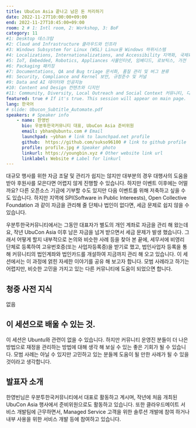 ```yaml
---
title: UbuCon Asia 끝나고 남은 돈 처리하기
date: 2022-11-27T10:00:00+09:00
end: 2022-11-27T10:45:00+09:00
room: 2 # 1: Intl room, 2: Workshop, 3: BoF
category: 11
#1: Desktop 데스크탑
#2: Cloud and Infrastructure 클라우드와 인프라
#3: Windows Subsystem for Linux (WSL) Linux용 Windows 하위시스템
#4: Localizations, Internationalizations, and Accessibility 지역화, 국제화 및 접근성
#5: IoT, Embedded, Robotics, Appliances 사물인터넷, 임베디드, 로보틱스, 가전
#6: Packaging 패키징
#7: Documentations, QA and Bug triage 문서화, 품질 관리 및 버그 분류
#8: Security, Compliance and Kernel 보안, 규정준수 및 커널
#9: Data and AI 데이터와 인공지능
#10: Content and Design 컨텐츠와 디지인
#11: Community, Diversity, Local Outreach and Social Context 커뮤니티, 다양성, 지역 사회 협력과 사회적 관점
featured: true # If it's true. This session will appear on main page.
lang: 한국어
# slide: Ubucon_Subtitle_Automate.pdf
speakers: # Speaker info
    - name: 한영빈
      bio: 우분투한국커뮤니티 대표, UbuCon Asia 준비위원
      email: ybhan@ubuntu.com # Email
      launchpad: ~ybhan # link to launchpad.net profile
      github:  https://github.com/sukso96100 # link to github profile
      profile: profile.jpg # Speaker photo
      linkurl: https://youngbin.xyz # Other website link url
      linklabel: Website # Label for linkurl
---
```


대규모 행사를 위한 자금 조달 및 관리가 쉽지는 않지만 대부분의 경우 대행사의 도움을 받아 후원사를 모은다면 어렵지 않게 진행할 수 있습니다. 
하지만 이벤트 이후에는 어떨까요? 다른 오픈소스 기금에 기부할 수도 있지만 다음 이벤트를 위해 저축하고 싶을 수도 있습니다. 하지만 지역에 SPI(Software in Public Intereests), Open Collective Foundation 과 같이 자금을 관리해 줄 단체나 법인이 없다면, 세금 문제로 쉽지 않을 수 있습니다.

우분투한국커뮤니티에서는 그동안 대표자가 별도의 개인 계좌로 자금을 관리 해 왔는데요, 작년 UbuCon Asia 이후 남은 자금을 넘겨 받으면서 세금 문제가 발생 했습니다.
그래서 어떻게 할지 내부적으로 논의와 비슷한 사례 등을 찾아 본 끝에, 세무서에 비영리 단체로 등록하여 고유번호증(또는 사업자등록증)을 받기로 했고, 법인사업자 등록을 통해 커뮤니티의 법인계좌와 법인카드를 개설하여 지금까지 관리 해 오고 있습니다.
이 세션에서는 이 과정에 얽힌 자세한 이야기를 공유 해 보고자 합니다. 모범 사례라고 하기는 어렵지만, 비슷한 고민을 가지고 있는 다른 커뮤니티에 도움이 되었으면 합니다.

## 청중 사전 지식
없음

## 이 세션으로 배울 수 있는 것.

이 세션은 Ubuntu와 관련이 없을 수 있습니다. 하지만 커뮤니티 운영진 분들이 더 나은 방법으로 재정을 관리하는 방법에 대해 생각 해 보실 수 있는 좋은 기회가 될 수 있습니다. 모범 사례는 아닐 수 있지만 고민하고 있는 분들께 도움이 될 만한 사례가 될 수 있을 것이라고 생각합니다.

## 발표자 소개
한영빈님은 우분투한국커뮤니티에서 대표로 활동하고 계시며, 작년에 처음 개최된 UbuCon Asia 행사에서 준비위원으로도 활동하고 있습니다. 또한 클라우드메이트 서비스 개발팀에 근무하면서, Managed Service 고객을 위한 솔루션 개발에 참여 하거나 내부 사용을 위한 서비스 개발 등에 참여하고 있습니다.
